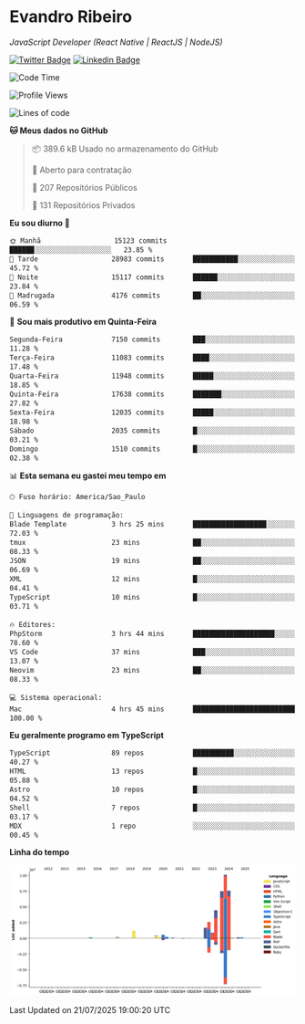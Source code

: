 # Evandro **Ribeiro**

*JavaScript Developer (React Native | ReactJS | NodeJS)*

[![Twitter Badge](https://img.shields.io/badge/-@ribeiroevandro-201B2D?style=flat-square&labelColor=201B2D&logo=twitter&logoColor=white&link=https://twitter.com/ribeiroevandro)](https://twitter.com/ribeiroevandro) 
[![Linkedin Badge](https://img.shields.io/badge/-Evandro%20Ribeiro-201B2D?style=flat-square&logo=Linkedin&logoColor=white&link=https://www.linkedin.com/in/ribeiroevandro)](https://www.linkedin.com/in/ribeiroevandro) 


<!--START_SECTION:waka-->
![Code Time](http://img.shields.io/badge/Code%20Time-4%2C593%20hrs%2034%20mins-blue)

![Profile Views](http://img.shields.io/badge/Visualizac%C3%B5es%20do%20perfil-0-blue)

![Lines of code](https://img.shields.io/badge/Desde%20o%20Hello%20World%20eu%20escrevi-38.3%20million%20linhas%20de%20c%C3%B3digo-blue)

**🐱 Meus dados no GitHub** 

> 📦 389.6 kB Usado no armazenamento do GitHub 
 > 
> 💼 Aberto para contratação
 > 
> 📜 207 Repositórios Públicos 
 > 
> 🔑 131 Repositórios Privados 
 > 
**Eu sou diurno 🐤** 

```text
🌞 Manhã                  15123 commits       ██████░░░░░░░░░░░░░░░░░░░   23.85 % 
🌆 Tarde                  28983 commits       ███████████░░░░░░░░░░░░░░   45.72 % 
🌃 Noite                  15117 commits       ██████░░░░░░░░░░░░░░░░░░░   23.84 % 
🌙 Madrugada              4176 commits        ██░░░░░░░░░░░░░░░░░░░░░░░   06.59 % 
```
📅 **Sou mais produtivo em Quinta-Feira** 

```text
Segunda-Feira            7150 commits        ███░░░░░░░░░░░░░░░░░░░░░░   11.28 % 
Terça-Feira              11083 commits       ████░░░░░░░░░░░░░░░░░░░░░   17.48 % 
Quarta-Feira             11948 commits       █████░░░░░░░░░░░░░░░░░░░░   18.85 % 
Quinta-Feira             17638 commits       ███████░░░░░░░░░░░░░░░░░░   27.82 % 
Sexta-Feira              12035 commits       █████░░░░░░░░░░░░░░░░░░░░   18.98 % 
Sábado                   2035 commits        █░░░░░░░░░░░░░░░░░░░░░░░░   03.21 % 
Domingo                  1510 commits        █░░░░░░░░░░░░░░░░░░░░░░░░   02.38 % 
```


📊 **Esta semana eu gastei meu tempo em** 

```text
🕑︎ Fuso horário: America/Sao_Paulo

💬 Linguagens de programação: 
Blade Template           3 hrs 25 mins       ██████████████████░░░░░░░   72.03 % 
tmux                     23 mins             ██░░░░░░░░░░░░░░░░░░░░░░░   08.33 % 
JSON                     19 mins             ██░░░░░░░░░░░░░░░░░░░░░░░   06.69 % 
XML                      12 mins             █░░░░░░░░░░░░░░░░░░░░░░░░   04.41 % 
TypeScript               10 mins             █░░░░░░░░░░░░░░░░░░░░░░░░   03.71 % 

🔥 Editores: 
PhpStorm                 3 hrs 44 mins       ████████████████████░░░░░   78.60 % 
VS Code                  37 mins             ███░░░░░░░░░░░░░░░░░░░░░░   13.07 % 
Neovim                   23 mins             ██░░░░░░░░░░░░░░░░░░░░░░░   08.33 % 

💻 Sistema operacional: 
Mac                      4 hrs 45 mins       █████████████████████████   100.00 % 
```

**Eu geralmente programo em TypeScript** 

```text
TypeScript               89 repos            ██████████░░░░░░░░░░░░░░░   40.27 % 
HTML                     13 repos            █░░░░░░░░░░░░░░░░░░░░░░░░   05.88 % 
Astro                    10 repos            █░░░░░░░░░░░░░░░░░░░░░░░░   04.52 % 
Shell                    7 repos             █░░░░░░░░░░░░░░░░░░░░░░░░   03.17 % 
MDX                      1 repo              ░░░░░░░░░░░░░░░░░░░░░░░░░   00.45 % 
```



**Linha do tempo**

![Lines of Code chart](https://raw.githubusercontent.com/ribeiroevandro/ribeiroevandro/main/assets/bar_graph.png)


 Last Updated on 21/07/2025 19:00:20 UTC
<!--END_SECTION:waka-->
